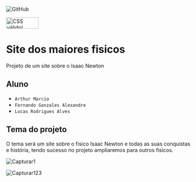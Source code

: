 ![GitHub](https://img.shields.io/github/license/Fernando1403/2emib-ac1)
<p>
<a href="http://jigsaw.w3.org/css-validator/check/referer">
    <img style="border:0;width:88px;height:31px"
        src="http://jigsaw.w3.org/css-validator/images/vcss-blue"
        alt="CSS válido!" />
    </a>
</p>

# Site dos maiores fisicos
Projeto de um site sobre o Isaac Newton
## Aluno
- ` Arthur Marcio `
- ` Fernando Gonzales Alexandre `
- ` Lucas Rodrigues Alves `

## Tema do projeto
O tema será um site sobre o fisico Isaac Newton e todas as suas conquistas e história, tendo sucesso no projeto ampliaremos para outros fisicos.

![Capturar1](https://user-images.githubusercontent.com/84139372/203539105-227620b8-2aaa-4b60-bef0-1e5d090367cb.JPG)

![Capturar123](https://user-images.githubusercontent.com/84139372/203539960-f054a023-e6c9-4273-b026-d3aeb46235d5.JPG)
